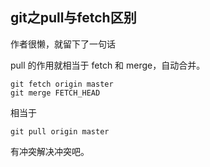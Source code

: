 ## git之pull与fetch区别

作者很懒，就留下了一句话

pull 的作用就相当于 fetch 和 merge，自动合并。

```
git fetch origin master
git merge FETCH_HEAD
```

相当于

```
git pull origin master
```

有冲突解决冲突吧。